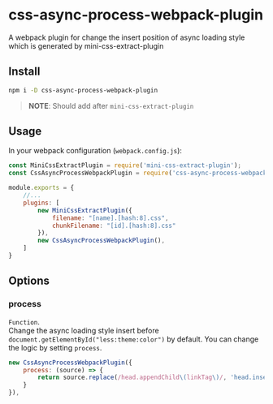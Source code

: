 # css-async-process-webpack-plugin
A webpack plugin for change the insert position of async loading style which is generated by mini-css-extract-plugin


## Install

```bash
npm i -D css-async-process-webpack-plugin
``` 

>   __NOTE__: Should add after `mini-css-extract-plugin`



## Usage

In your webpack configuration (`webpack.config.js`):

```javascript
const MiniCssExtractPlugin = require('mini-css-extract-plugin');
const CssAsyncProcessWebpackPlugin = require('css-async-process-webpack-plugin');

module.exports = {
    //...
    plugins: [
        new MiniCssExtractPlugin({
            filename: "[name].[hash:8].css",
            chunkFilename: "[id].[hash:8].css"
        }),
        new CssAsyncProcessWebpackPlugin(),
    ]
}
```


## Options

### process

`Function`.   
Change the async loading style insert before `document.getElementById("less:theme:color")` by default. 
You can change the logic by setting `process`.


```javascript
new CssAsyncProcessWebpackPlugin({
    process: (source) => {
        return source.replace(/head.appendChild\(linkTag\)/, 'head.insertBefore(linkTag, document.getElementById("less:theme:color"))');
    }
}),
```
